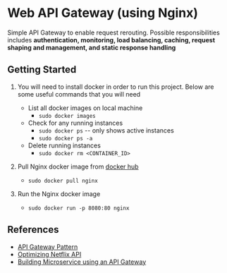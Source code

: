 # Web API Gateway (using Nginx)

Simple API Gateway to enable request rerouting. Possible responsibilities includes **authentication, monitoring, load
balancing, caching, request shaping and management, and static response handling**

## Getting Started

1. You will need to install docker in order to run this project. Below are some useful commands that you will need
    - List all docker images on local machine
        - `sudo docker images`
    - Check for any running instances
        - `sudo docker ps` -- only shows active instances
        - `sudo docker ps -a`
    - Delete running instances
        - `sudo docker rm <CONTAINER_ID>`

2. Pull Nginx docker image from [docker hub](https://hub.docker.com)
    - `sudo docker pull nginx`

3. Run the Nginx docker image
    - `sudo docker run -p 8080:80 nginx`

## References

- [API Gateway Pattern](https://microservices.io/patterns/apigateway.html)
- [Optimizing Netflix API](https://netflixtechblog.com/optimizing-the-netflix-api-5c9ac715cf19)
- [Building Microservice using an API Gateway](https://www.nginx.com/blog/building-microservices-using-an-api-gateway/)
